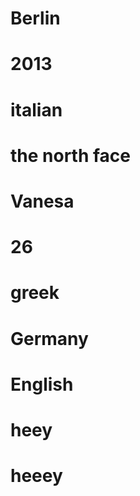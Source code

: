 # Berlin

# 2013

# italian

# the north face

# Vanesa

# 26

# greek
# Germany

# English


# heey

# heeey